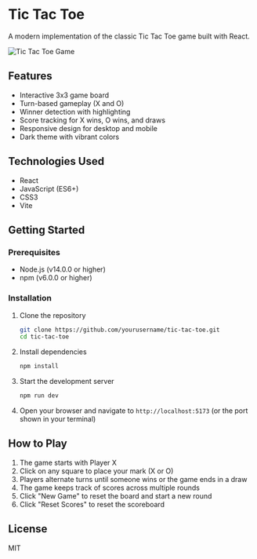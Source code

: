 # Tic Tac Toe

A modern implementation of the classic Tic Tac Toe game built with React.

![Tic Tac Toe Game](screenshot.png)

## Features

- Interactive 3x3 game board
- Turn-based gameplay (X and O)
- Winner detection with highlighting
- Score tracking for X wins, O wins, and draws
- Responsive design for desktop and mobile
- Dark theme with vibrant colors

## Technologies Used

- React
- JavaScript (ES6+)
- CSS3
- Vite

## Getting Started

### Prerequisites

- Node.js (v14.0.0 or higher)
- npm (v6.0.0 or higher)

### Installation

1. Clone the repository
   ```bash
   git clone https://github.com/yourusername/tic-tac-toe.git
   cd tic-tac-toe
   ```

2. Install dependencies
   ```bash
   npm install
   ```

3. Start the development server
   ```bash
   npm run dev
   ```

4. Open your browser and navigate to `http://localhost:5173` (or the port shown in your terminal)

## How to Play

1. The game starts with Player X
2. Click on any square to place your mark (X or O)
3. Players alternate turns until someone wins or the game ends in a draw
4. The game keeps track of scores across multiple rounds
5. Click "New Game" to reset the board and start a new round
6. Click "Reset Scores" to reset the scoreboard

## License

MIT
